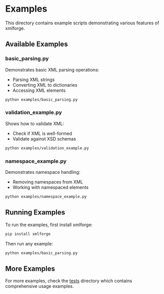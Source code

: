 # Examples

This directory contains example scripts demonstrating various features of xmlforge.

## Available Examples

### basic_parsing.py
Demonstrates basic XML parsing operations:
- Parsing XML strings
- Converting XML to dictionaries
- Accessing XML elements

```bash
python examples/basic_parsing.py
```

### validation_example.py
Shows how to validate XML:
- Check if XML is well-formed
- Validate against XSD schemas

```bash
python examples/validation_example.py
```

### namespace_example.py
Demonstrates namespace handling:
- Removing namespaces from XML
- Working with namespaced elements

```bash
python examples/namespace_example.py
```

## Running Examples

To run the examples, first install xmlforge:

```bash
pip install xmlforge
```

Then run any example:

```bash
python examples/basic_parsing.py
```

## More Examples

For more examples, check the [tests](../tests/) directory which contains comprehensive usage examples.
